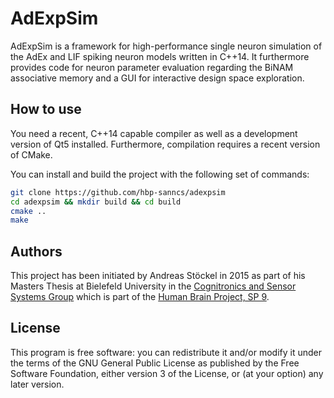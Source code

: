 AdExpSim
========

AdExpSim is a framework for high-performance single neuron simulation of
the AdEx and LIF spiking neuron models written in C++14. It furthermore
provides code for neuron parameter evaluation regarding the BiNAM
associative memory and a GUI for interactive design space exploration.

How to use
----------

You need a recent, C++14 capable compiler as well as a development version
of Qt5 installed. Furthermore, compilation requires a recent version of
CMake.

You can install and build the project with the following set of commands:
````bash
git clone https://github.com/hbp-sanncs/adexpsim
cd adexpsim && mkdir build && cd build
cmake ..
make
````

Authors
-------

This project has been initiated by Andreas Stöckel in 2015 as part of his Masters Thesis
at Bielefeld University in the [Cognitronics and Sensor Systems Group](http://www.ks.cit-ec.uni-bielefeld.de/) which is
part of the [Human Brain Project, SP 9](https://www.humanbrainproject.eu/neuromorphic-computing-platform).

License
-------

This program is free software: you can redistribute it and/or modify
it under the terms of the GNU General Public License as published by
the Free Software Foundation, either version 3 of the License, or
(at your option) any later version.

